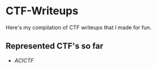 # CTF-Writeups

Here's my compilation of CTF writeups that I made for fun.

## Represented CTF's so far
* *ACICTF*
